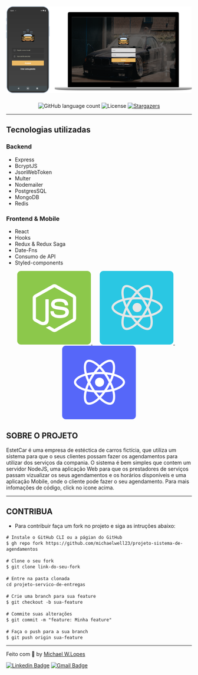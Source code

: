 <h1 align="center">
  <img alt="haitatsu" title="Haitatsu" src="./server/.github/img.png" width="800px" />
</h1>

<p align="center">
  <img alt="GitHub language count" src="https://img.shields.io/github/languages/count/michaelwell23/haitatsu?color=%2304D361">

  <img alt="License" src="https://img.shields.io/badge/license-MIT-%2304D361">

  <a href="https://github.com/michaelwell23/haitatsu/stargazers">
    <img alt="Stargazers" src="https://img.shields.io/github/stars/michaelwell23/haitatsu?style=social">
  </a>
</p>

---
## Tecnologias utilizadas

### Backend
* Express  
* BcryptJS 
* JsonWebToken 
* Multer 
* Nodemailer
* PostgresSQL 
* MongoDB
* Redis 

### Frontend & Mobile
* React
* Hooks
* Redux & Redux Saga
* Date-Fns
* Consumo de API
* Styled-components

<p align="center">
  <a href="https://github.com/michaelwell23/projeto-servico-de-entregas/tree/master/server"><img src="./server/.github/nodejs.svg" alt="Node.Js" />
  </a>&nbsp;&nbsp;&nbsp;&nbsp;
  <a href="https://github.com/michaelwell23/projeto-sistema-de-agendamentos/tree/master/web"><img src="./server/.github/reactjs.svg" alt="ReactJS">
  </a>&nbsp;&nbsp;&nbsp;&nbsp;
  <a href="https://github.com/michaelwell23/projeto-sistema-de-agendamentos/tree/master/mobile"><img src="./server/.github/reactnative.svg" alt="React Native"/>
  </a>
</p>

## SOBRE O PROJETO
EstetCar é uma empresa de estéctica de carros fictícia, que utiliza um sistema para que o seus clientes possam fazer os agendamentos para utilizar dos serviços da compania. O sistema é bem simples que contem um servidor NodeJS, uma aplicação Web para que os prestadores de serviços passam vizualizar os seus agendamentos e os horários disponíveis e uma aplicação Mobile, onde o cliente pode fazer o seu agendamento. Para mais infomações de código, click no icone acima.

---

## CONTRIBUA

* Para contribuir faça um fork no projeto e siga as intruções abaixo:
```
# Instale o GitHub CLI ou a págian do GitHub
$ gh repo fork https://github.com/michaelwell23/projeto-sistema-de-agendamentos

# Clone o seu fork
$ git clone link-do-seu-fork

# Entre na pasta clonada
cd projeto-servico-de-entregas

# Crie uma branch para sua feature
$ git checkout -b sua-feature

# Commite suas alterações
$ git commit -m "feature: Minha feature"

# Faça o push para a sua branch
$ git push origin sua-feature

```

---

Feito com :purple_heart: by [Michael W.Lopes](https://github.com/michael23-lopes)

[![Linkedin Badge](https://img.shields.io/badge/-Michael%20Lopes-blue?style=flat-square&logo=Linkedin&logoColor=white&link=https://www.linkedin.com/in/michael-wellington-lopes/)](https://www.linkedin.com/in/michael-wellington-lopes/) 
[![Gmail Badge](https://img.shields.io/badge/-michael23.wellington@gmail.com-c14438?style=flat-square&logo=Gmail&logoColor=white&link=mailto:michael23.wellington@gmail.com)](mailto:michael23.wellington@gmail.com)
